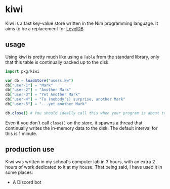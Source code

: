 # kiwi
Kiwi is a fast key-value store written in the Nim programming language. It aims to be a replacement for [LevelDB](https://github.com/google/leveldb).

## usage
Using kiwi is pretty much like using a `Table` from the standard library, only that this table is continually backed up to the disk.
```nim
import pkg/kiwi

var db = loadStore("users.kw")
db["user-1"] = "Mark"
db["user-2"] = "Another Mark"
db["user-3"] = "Yet Another Mark"
db["user-4"] = "To (nobody's) surprise, another Mark"
db["user-5"] = "...yet another Mark"

db.close() # You should ideally call this when your program is about to exit.
```
Even if you don't call `close()` on the store, it spawns a thread that continually writes the in-memory data to the disk. The default interval for this is 1 minute.

## production use
Kiwi was written in my school's computer lab in 3 hours, with an extra 2 hours of work dedicated to it at my house. That being said, I have used it in some places:

- A Discord bot 

